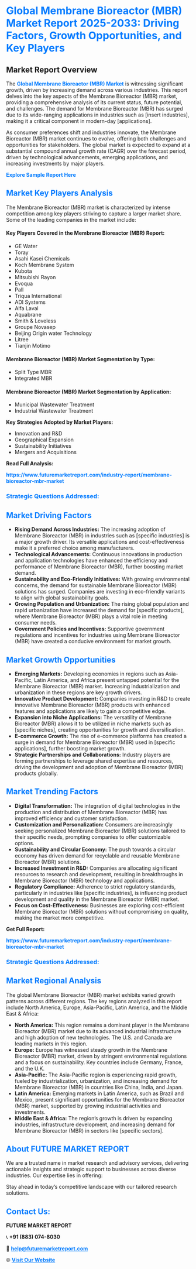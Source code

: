 <h1 style="color: #007BFF;">Global Membrane Bioreactor (MBR) Market Report 2025-2033: Driving Factors, Growth Opportunities, and Key Players</h1>

<section id="overview">
<h2>Market Report Overview</h2>
<p>The <a href="https://www.futuremarketreport.com/industry-report/membrane-bioreactor-mbr-market" style="color: #007BFF; text-decoration: none;"><strong>Global Membrane Bioreactor (MBR) Market</strong></a> is witnessing significant growth, driven by increasing demand across various industries. This report delves into the key aspects of the Membrane Bioreactor (MBR) market, providing a comprehensive analysis of its current status, future potential, and challenges. The demand for Membrane Bioreactor (MBR) has surged due to its wide-ranging applications in industries such as [insert industries], making it a critical component in modern-day [applications].</p>
<p>As consumer preferences shift and industries innovate, the Membrane Bioreactor (MBR) market continues to evolve, offering both challenges and opportunities for stakeholders. The global market is expected to expand at a substantial compound annual growth rate (CAGR) over the forecast period, driven by technological advancements, emerging applications, and increasing investments by major players.</p>
</section>

<section id="overview">
<p><a href="https://www.futuremarketreport.com/request-sample/reportId=104520" style="color: #007BFF; text-decoration: none;"><strong>Explore Sample Report Here</strong></a></p>
</section>

<section id="key-players">
<h2 style="color: #007BFF;">Market Key Players Analysis</h2>
<p>The Membrane Bioreactor (MBR) market is characterized by intense competition among key players striving to capture a larger market share. Some of the leading companies in the market include:</p>
<h4>Key Players Covered in the Membrane Bioreactor (MBR) Report:</h4>
<ul><li>GE Water</li><li>Toray</li><li>Asahi Kasei Chemicals</li><li>Koch Membrane System</li><li>Kubota</li><li>Mitsubishi Rayon</li><li>Evoqua</li><li>Pall</li><li>Triqua International</li><li>ADI Systems</li><li>Alfa Laval</li><li>Aquabrane</li><li>Smith &amp; Loveless</li><li>Groupe Novasep</li><li>Beijing Origin water Technology</li><li>Litree</li><li>Tianjin Motimo</li></ul>
<h4>Membrane Bioreactor (MBR) Market Segmentation by Type:</h4>
<ul><li>Split Type MBR</li><li>Integrated MBR</li></ul>

<h4>Membrane Bioreactor (MBR) Market Segmentation by Application:</h4>
<ul><li>Municipal Wastewater Treatment</li><li>Industrial Wastewater Treatment</li></ul>
<p><strong>Key Strategies Adopted by Market Players:</strong></p>
<ul>
<li>Innovation and R&D</li>
<li>Geographical Expansion</li>
<li>Sustainability Initiatives</li>
<li>Mergers and Acquisitions</li>
</ul>
</section>

<section>
<p><strong>Read Full Analysis: </strong></p><a href="https://www.futuremarketreport.com/industry-report/membrane-bioreactor-mbr-market" style="color: #007BFF; text-decoration: none;"><strong>https://www.futuremarketreport.com/industry-report/membrane-bioreactor-mbr-market</strong></a>
<h3 style="color: #007BFF;">Strategic Questions Addressed:</h3>
</section>

<section id="driving-factors">
<h2 style="color: #007BFF;">Market Driving Factors</h2>
<ul>
<li><strong>Rising Demand Across Industries:</strong> The increasing adoption of Membrane Bioreactor (MBR) in industries such as [specific industries] is a major growth driver. Its versatile applications and cost-effectiveness make it a preferred choice among manufacturers.</li>
<li><strong>Technological Advancements:</strong> Continuous innovations in production and application technologies have enhanced the efficiency and performance of Membrane Bioreactor (MBR), further boosting market demand.</li>
<li><strong>Sustainability and Eco-Friendly Initiatives:</strong> With growing environmental concerns, the demand for sustainable Membrane Bioreactor (MBR) solutions has surged. Companies are investing in eco-friendly variants to align with global sustainability goals.</li>
<li><strong>Growing Population and Urbanization:</strong> The rising global population and rapid urbanization have increased the demand for [specific products], where Membrane Bioreactor (MBR) plays a vital role in meeting consumer needs.</li>
<li><strong>Government Policies and Incentives:</strong> Supportive government regulations and incentives for industries using Membrane Bioreactor (MBR) have created a conducive environment for market growth.</li>
</ul>
</section>

<section id="growth-opportunities">
<h2 style="color: #007BFF;">Market Growth Opportunities</h2>
<ul>
<li><strong>Emerging Markets:</strong> Developing economies in regions such as Asia-Pacific, Latin America, and Africa present untapped potential for the Membrane Bioreactor (MBR) market. Increasing industrialization and urbanization in these regions are key growth drivers.</li>
<li><strong>Innovative Product Development:</strong> Companies investing in R&D to create innovative Membrane Bioreactor (MBR) products with enhanced features and applications are likely to gain a competitive edge.</li>
<li><strong>Expansion into Niche Applications:</strong> The versatility of Membrane Bioreactor (MBR) allows it to be utilized in niche markets such as [specific niches], creating opportunities for growth and diversification.</li>
<li><strong>E-commerce Growth:</strong> The rise of e-commerce platforms has created a surge in demand for Membrane Bioreactor (MBR) used in [specific applications], further boosting market growth.</li>
<li><strong>Strategic Partnerships and Collaborations:</strong> Industry players are forming partnerships to leverage shared expertise and resources, driving the development and adoption of Membrane Bioreactor (MBR) products globally.</li>
</ul>
</section>

<section id="trending-factors">
<h2 style="color: #007BFF;">Market Trending Factors</h2>
<ul>
<li><strong>Digital Transformation:</strong> The integration of digital technologies in the production and distribution of Membrane Bioreactor (MBR) has improved efficiency and customer satisfaction.</li>
<li><strong>Customization and Personalization:</strong> Consumers are increasingly seeking personalized Membrane Bioreactor (MBR) solutions tailored to their specific needs, prompting companies to offer customizable options.</li>
<li><strong>Sustainability and Circular Economy:</strong> The push towards a circular economy has driven demand for recyclable and reusable Membrane Bioreactor (MBR) solutions.</li>
<li><strong>Increased Investment in R&D:</strong> Companies are allocating significant resources to research and development, resulting in breakthroughs in Membrane Bioreactor (MBR) technology and applications.</li>
<li><strong>Regulatory Compliance:</strong> Adherence to strict regulatory standards, particularly in industries like [specific industries], is influencing product development and quality in the Membrane Bioreactor (MBR) market.</li>
<li><strong>Focus on Cost-Effectiveness:</strong> Businesses are exploring cost-efficient Membrane Bioreactor (MBR) solutions without compromising on quality, making the market more competitive.</li>
</ul>
</section>

<section>
<p><strong>Get Full Report: </strong></p><a href="https://www.futuremarketreport.com/industry-report/membrane-bioreactor-mbr-market" style="color: #007BFF; text-decoration: none;"><strong>https://www.futuremarketreport.com/industry-report/membrane-bioreactor-mbr-market</strong></a>
<h3 style="color: #007BFF;">Strategic Questions Addressed:</h3>
</section>


<section id="regional-analysis">
<h2 style="color: #007BFF;">Market Regional Analysis</h2>
<p>The global Membrane Bioreactor (MBR) market exhibits varied growth patterns across different regions. The key regions analyzed in this report include North America, Europe, Asia-Pacific, Latin America, and the Middle East & Africa:</p>
<ul>
<li><strong>North America:</strong> This region remains a dominant player in the Membrane Bioreactor (MBR) market due to its advanced industrial infrastructure and high adoption of new technologies. The U.S. and Canada are leading markets in this region.</li>
<li><strong>Europe:</strong> Europe has witnessed steady growth in the Membrane Bioreactor (MBR) market, driven by stringent environmental regulations and a focus on sustainability. Key countries include Germany, France, and the U.K.</li>
<li><strong>Asia-Pacific:</strong> The Asia-Pacific region is experiencing rapid growth, fueled by industrialization, urbanization, and increasing demand for Membrane Bioreactor (MBR) in countries like China, India, and Japan.</li>
<li><strong>Latin America:</strong> Emerging markets in Latin America, such as Brazil and Mexico, present significant opportunities for the Membrane Bioreactor (MBR) market, supported by growing industrial activities and investments.</li>
<li><strong>Middle East & Africa:</strong> The region’s growth is driven by expanding industries, infrastructure development, and increasing demand for Membrane Bioreactor (MBR) in sectors like [specific sectors].</li>
</ul>
</section>

<footer>
<h2 style="color: #007BFF;">About FUTURE MARKET REPORT</h2>
<p>We are a trusted name in market research and advisory services, delivering actionable insights and strategic support to businesses across diverse industries. Our expertise lies in offering:</p>

<p>Stay ahead in today’s competitive landscape with our tailored research solutions.</p>

<h2 style="color: #007BFF;">Contact Us:</h2>
<p><strong>FUTURE MARKET REPORT</strong></p>
<p>📞 <strong>+91 (883) 074-8030</strong></p>
<p>📧 <strong><a href="mailto:help@futuremarketreport.com" style="color: #007BFF;">help@futuremarketreport.com</a></strong></p>
<p>🌐 <strong><a href="https://www.futuremarketreport.com/" style="color: #007BFF;">Visit Our Website</a></strong></p>
</footer>